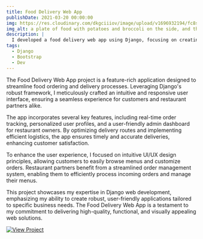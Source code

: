 ```yaml
---
title: Food Delivery Web App
publishDate: 2021-03-20 00:00:00
img: https://res.cloudinary.com/dkgciiiov/image/upload/v1696932194/fc8swbifmki0xbtxxvob.png
img_alt: a plate of food with potatoes and broccoli on the side, and the words, welcome to taste restaurant
description: |
  I developed a food delivery web app using Django, focusing on creating seamless user experiences, optimizing delivery processes, and enhancing overall customer satisfaction.
tags:
  - Django
  - Bootstrap
  - Dev
---
```


The Food Delivery Web App project is a feature-rich application designed to streamline food ordering and delivery processes. Leveraging Django's robust framework, I meticulously crafted an intuitive and responsive user interface, ensuring a seamless experience for customers and restaurant partners alike.

The app incorporates several key features, including real-time order tracking, personalized user profiles, and a user-friendly admin dashboard for restaurant owners. By optimizing delivery routes and implementing efficient logistics, the app ensures timely and accurate deliveries, enhancing customer satisfaction.

To enhance the user experience, I focused on intuitive UI/UX design principles, allowing customers to easily browse menus and customize orders. Restaurant partners benefit from a streamlined order management system, enabling them to efficiently process incoming orders and manage their menus.

This project showcases my expertise in Django web development, emphasizing my ability to create robust, user-friendly applications tailored to specific business needs. The Food Delivery Web App is a testament to my commitment to delivering high-quality, functional, and visually appealing web solutions.

[![View Project]][Project Link] 

[View Project]: https://img.shields.io/badge/View_Project-37a779?style=for-the-badge&color=gray 
[Project Link]: https://github.com/mbayedione10/Food-Delivery-Web-App-With-Django 'Food Delivery Web App'
